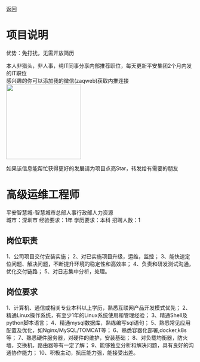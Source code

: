 [返回](../../)

# 项目说明

优势：免打扰，无需开放简历

本人非猎头，非人事，纯IT同事分享内部推荐职位，每天更新平安集团2个月内发的IT职位  
感兴趣的你可以添加我的微信(zaqweb)获取内推连接  
<img src="https://github.com/zaqweb/PA-IT-JOBS/blob/master/WechatICode.jpeg"  height="200" width="200">

如果该信息能帮忙获得更好的发展请为项目点亮Star，转发给有需要的朋友

# 高级运维工程师
平安智慧城-智慧城市总部人事行政部人力资源  
城市：深圳市 经验要求：1年 学历要求：本科  招聘人数：1

## 岗位职责
1、公司项目交付安装实施；
2、对已实施项目升级，运维，监控；
3、能快速定位问题、解决问题，不断提升环境的稳定性和高效率；
4、负责和研发测试沟通，优化交付链路；
5、对日志集中分析，处理。

## 岗位要求
1、计算机、通信或相关专业本科以上学历，熟悉互联网产品开发模式优先；
2、精通Linux操作系统，有至少1年的Linux系统使用和管理经验；
3、精通Shell及python脚本语言；
4、精通mysql数据库，熟练编写sql语句；
5、熟悉常见应用配置及优化，如Nginx/MySQL/TOMCAT等；
6、熟悉容器化部署,docker,k8s等；
7、熟悉硬件服务器，对硬件的维护，安装基础；
8、对负载均衡器，防火墙，交换机，路由器等有一定了解；
9、能够独立分析和解决问题，具有良好的沟通协作能力；
10、积极主动，抗压能力强，能接受出差。




